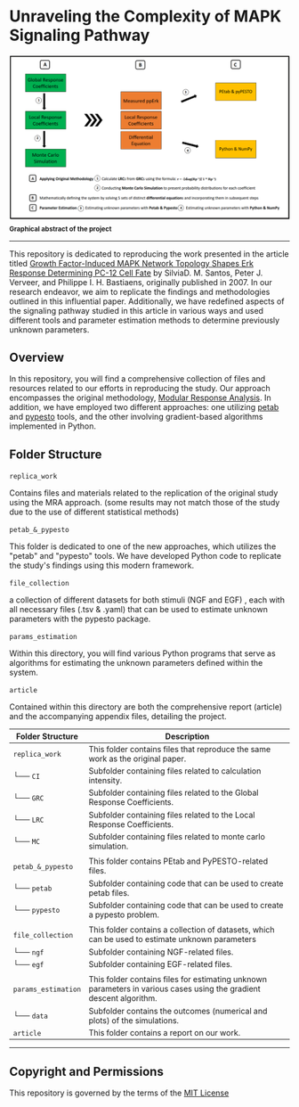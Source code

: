 # Unraveling the Complexity of MAPK Signaling Pathway


![abstract](https://github.com/LoqmanSamani/mapk_pathway/blob/systembiology/article/appendix/abstract.png)
<sub>**Graphical abstract of the project**</sub>



------------------------------------------------

This repository  is dedicated to  reproducing the work   presented  in the article titled  [Growth Factor-Induced MAPK Network Topology Shapes Erk Response
Determining PC-12  Cell Fate](https://www.nature.com/articles/ncb1543) by SilviaD. M. Santos, Peter J. Verveer, and 
Philippe I. H. Bastiaens, originally published in 2007. In our research endeavor,
we aim to replicate the findings and  methodologies outlined in this influential
paper.   Additionally,   we  have  redefined  aspects  of the  signaling  pathway 
studied in this article in various ways and used different tools and  parameter 
estimation methods to determine previously unknown parameters.


Overview
-----------------------------------------------

In this repository, you will find a comprehensive collection of files and resources
related  to our efforts  in reproducing  the study.  Our approach encompasses the 
original methodology,  [Modular Response Analysis](https://www.pnas.org/doi/abs/10.1073/pnas.192442699). In addition, we have employed two
different approaches: one utilizing  [petab](https://petab.readthedocs.io/en/latest/) and [pypesto](https://pypesto.readthedocs.io/en/latest/) tools, and the other involving 
gradient-based algorithms implemented in Python. 


Folder Structure
------------------------------------------------

`replica_work` 

Contains files and materials related to the replication of the original study using 
the MRA  approach.  (some results may not match those of the study  due to the 
use of different statistical methods)


`petab_&_pypesto` 

This folder is dedicated to one of the new approaches, which utilizes the "petab"
and "pypesto" tools.  We have  developed  Python  code to  replicate the study's 
findings using this modern framework.


`file_collection` 

a collection  of different datasets for  both stimuli (NGF and EGF) ,  each  with all 
necessary files (.tsv & .yaml) that can be used to estimate unknown parameters
with the pypesto package.


`params_estimation` 

Within  this directory,   you  will find  various  Python  programs  that  serve as
algorithms for estimating the unknown parameters defined within the system.


`article` 

Contained within this directory are both the comprehensive report (article) and the accompanying appendix files, detailing the project.


| Folder Structure    | Description                                                                                                         |
|---------------------|---------------------------------------------------------------------------------------------------------------------|
| `replica_work`      | This folder contains files that reproduce the same work as the original paper.                                      |
| └── `CI`            | Subfolder containing files related to calculation intensity.                                                        |
| └── `GRC`           | Subfolder containing files related to the Global Response Coefficients.                                             |
| └── `LRC`           | Subfolder containing files related to the Local Response Coefficients.                                              |
| └── `MC`            | Subfolder containing files related to monte carlo simulation.                                                       |
|                     |                                                                                                                     |
| `petab_&_pypesto`   | This folder contains PEtab and PyPESTO-related files.                                                               |
| └── `petab`         | Subfolder containing code that can be used to create petab files.                                                   |
| └──  `pypesto`      | Subfolder containing code that can be used to create a pypesto problem.                                             |
|                     |                                                                                                                     |
| `file_collection`   | This folder contains a collection of datasets, which can be used to estimate unknown parameters                     |
| └── `ngf`           | Subfolder containing NGF-related files.                                                                             |
| └── `egf`           | Subfolder containing EGF-related files.                                                                             |
|                     |                                                                                                                     |
| `params_estimation` | This folder contains files for estimating unknown parameters in various cases using the gradient descent algorithm. |
| └── `data`          | Subfolder contains the outcomes (numerical and plots) of the simulations.                                           |
| `article`           | This folder contains a report on our work.                                                                          |
----------------------------------------------------------------------------------------------------------------------------------------------

## Copyright and Permissions

This repository is governed by the terms of the [MIT License](https://github.com/LoqmanSamani/mapk_pathway/blob/systembiology/LICENSE) 





